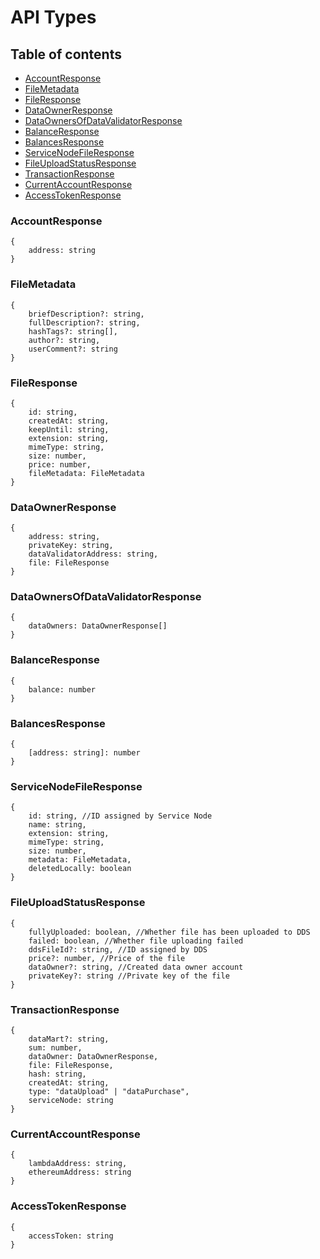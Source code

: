 # API Types

## Table of contents

- [AccountResponse](#accountresponse)
- [FileMetadata](#filemetadata)
- [FileResponse](#fileresponse)
- [DataOwnerResponse](#dataownerresponse)
- [DataOwnersOfDataValidatorResponse](#dataownersofdatavalidatorresponse)
- [BalanceResponse](#balanceresponse)
- [BalancesResponse](#balancesresponse)
- [ServiceNodeFileResponse](#servicenodefileresponse)
- [FileUploadStatusResponse](#fileuploadstatusresponse)
- [TransactionResponse](#transactionresponse)
- [CurrentAccountResponse](#currentaccountresponse)
- [AccessTokenResponse](#accesstokenresponse)

### AccountResponse

````
{
    address: string
}
````

### FileMetadata

````
{
    briefDescription?: string,
    fullDescription?: string,
    hashTags?: string[],
    author?: string,
    userComment?: string
}
````

### FileResponse

````
{
    id: string,
    createdAt: string,
    keepUntil: string,
    extension: string,
    mimeType: string,
    size: number,
    price: number,
    fileMetadata: FileMetadata    
}
````

### DataOwnerResponse

````
{
    address: string,
    privateKey: string,
    dataValidatorAddress: string,
    file: FileResponse
}
````

### DataOwnersOfDataValidatorResponse

````
{
    dataOwners: DataOwnerResponse[]
}
````

### BalanceResponse

````
{
    balance: number
}
````

### BalancesResponse

````
{
    [address: string]: number
}
````

### ServiceNodeFileResponse

````
{
    id: string, //ID assigned by Service Node
    name: string,
    extension: string,
    mimeType: string,
    size: number,
    metadata: FileMetadata,
    deletedLocally: boolean
}
````

### FileUploadStatusResponse

````
{
    fullyUploaded: boolean, //Whether file has been uploaded to DDS
    failed: boolean, //Whether file uploading failed
    ddsFileId?: string, //ID assigned by DDS
    price?: number, //Price of the file
    dataOwner?: string, //Created data owner account
    privateKey?: string //Private key of the file
}
````

### TransactionResponse

````
{
    dataMart?: string,
    sum: number,
    dataOwner: DataOwnerResponse,
    file: FileResponse,
    hash: string,
    createdAt: string,
    type: "dataUpload" | "dataPurchase",
    serviceNode: string
}
````

### CurrentAccountResponse

````
{
    lambdaAddress: string,
    ethereumAddress: string
}
````

### AccessTokenResponse 

````
{
    accessToken: string
}
````
